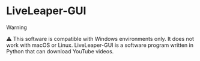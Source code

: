 # LiveLeaper-GUI
> [!WARNING]  
> ⚠️ This software is compatible with Windows environments only. It does not work with macOS or Linux.
LiveLeaper-GUI is a software program written in Python that can download YouTube videos.
